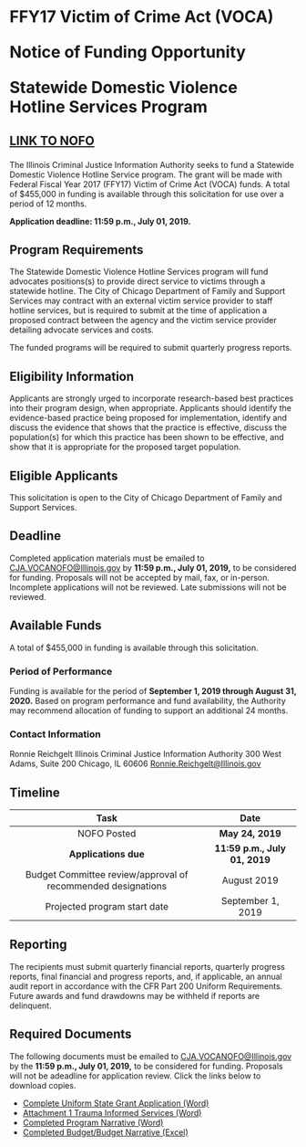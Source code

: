 # <p class="text-center">FFY17 Victim of Crime Act (VOCA) <p class="text-center">Notice of Funding Opportunity<p class="text-center"> Statewide Domestic Violence Hotline Services Program  
	
## <p class="text-center">[LINK TO NOFO](VOCADVHOTLINENOFO.PDF)

The Illinois Criminal Justice Information Authority seeks to fund a Statewide Domestic Violence Hotline Service program.  The grant will be made with Federal Fiscal Year 2017 (FFY17) Victim of Crime Act (VOCA) funds. A total of $455,000 in funding is available through this solicitation for use over a period of 12 months. 
	
**Application deadline: 11:59 p.m., July 01, 2019.**

## Program Requirements

The Statewide Domestic Violence Hotline Services program will fund advocates positions(s) to provide direct service to victims through a statewide hotline.  The City of Chicago Department of Family and Support Services may contract with an external victim service provider to staff hotline services, but is required to submit at the time of application a proposed contract between the agency and the victim service provider detailing advocate services and costs.

The funded programs will be required to submit quarterly progress reports. 

## Eligibility Information 

Applicants are strongly urged to incorporate research-based best practices into their program design, when appropriate. Applicants should identify the evidence-based practice being proposed for implementation, identify and discuss the evidence that shows that the practice is effective, discuss the population(s) for which this practice has been shown to be effective, and show that it is appropriate for the proposed target population.

## Eligible Applicants

This solicitation is open to the City of Chicago Department of Family and Support Services. 

## Deadline

Completed application materials must be emailed to CJA.VOCANOFO@Illinois.gov by **11:59 p.m., July 01, 2019,** to be considered for funding. Proposals will not be accepted by mail, fax, or in-person. Incomplete applications will not be reviewed. Late submissions will not be reviewed.

## Available Funds

A total of $455,000 in funding is available through this solicitation.  

### Period of Performance

Funding is available for the period of **September 1, 2019 through August 31, 2020.** Based on program performance and fund availability, the Authority may recommend allocation of funding to support an additional 24 months. 

### Contact Information

Ronnie Reichgelt
Illinois Criminal Justice Information Authority
300 West Adams, Suite 200
Chicago, IL 60606
Ronnie.Reichgelt@Illinois.gov

## Timeline

Task | Date
:----: | :---:
NOFO Posted | **May 24, 2019**
**Applications due** |  **11:59 p.m., July 01, 2019**
Budget Committee review/approval of recommended designations | August 2019
Projected program start date | September 1, 2019

## Reporting

The recipients must submit quarterly financial reports, quarterly progress reports, final financial and progress reports, and, if applicable, an annual audit report in accordance with the CFR Part 200 Uniform Requirements. Future awards and fund drawdowns may be withheld if reports are delinquent.

## Required Documents

The following documents must be emailed to CJA.VOCANOFO@Illinois.gov by the **11:59 p.m., July 01, 2019,** to be considered for funding. Proposals will not be adeadline for application review. Click the links below to download copies.
	
* [Complete Uniform State Grant Application (Word)](VOCAHotlineUniformApplicationforGrantAssistance.docx) 
* [Attachment 1 Trauma Informed Services (Word)](ATTACHMENT1TraumaInformedServices.docx)
* [Completed Program Narrative (Word)](VOCAStatewideDomesticViolenceHotlineProposalNarrative.docx)
* [Completed Budget/Budget Narrative (Excel)](VOCAStatewideDVHotlineUniformBudget.xls)










